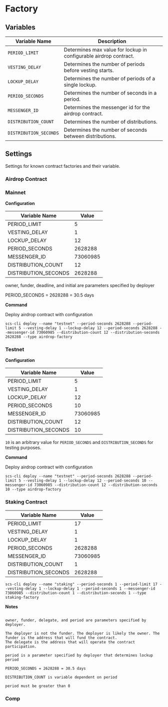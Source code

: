 # Factory

## Variables

| Variable Name          | Description                                                       |
| ---------------------- | ----------------------------------------------------------------- |
| `PERIOD_LIMIT`         | Determines max value for lockup in configurable airdrop contract. |
| `VESTING_DELAY`        | Determines the number of periods before vesting starts.           |
| `LOCKUP_DELAY`         | Determines the number of periods of a single lockup.              |
| `PERIOD_SECONDS`       | Determines the number of seconds in a period.                     |
| `MESSENGER_ID`         | Determines the messenger id for the airdrop contract.             |
| `DISTRIBUTION_COUNT`   | Determines the number of distributions.                           |
| `DISTRIBUTION_SECONDS` | Determines the number of seconds between distributions.           |

## Settings

Settings for known contract factories and their variable.

### Airdrop Contract

### Mainnet

**Configuration**

| Variable Name        | Value    |
| -------------------- | -------- |
| PERIOD_LIMIT         | 5        |
| VESTING_DELAY        | 1        |
| LOCKUP_DELAY         | 12       |
| PERIOD_SECONDS       | 2628288  |
| MESSENGER_ID         | 73060985 |
| DISTRIBUTION_COUNT   | 12       |
| DISTRIBUTION_SECONDS | 2628288  |

owner, funder, deadline, and initial are parameters specified by deployer

PERIOD_SECONDS = 2628288 = 30.5 days

**Command**

Deploy airdrop contract with configuration

```
scs-cli deploy --name "testnet" --period-seconds 2628288 --period-limit 5 --vesting-delay 1 --lockup-delay 12 --period-seconds 2628288 --messenger-id 73060985 --distribution-count 12 --distribution-seconds 2628288 --type airdrop-factory
```

### Testnet

**Configuration**

| Variable Name        | Value    |
| -------------------- | -------- |
| PERIOD_LIMIT         | 5        |
| VESTING_DELAY        | 1        |
| LOCKUP_DELAY         | 12       |
| PERIOD_SECONDS       | 10       |
| MESSENGER_ID         | 73060985 |
| DISTRIBUTION_COUNT   | 12       |
| DISTRIBUTION_SECONDS | 10       |

`10` is an arbitrary value for `PERIOD_SECONDS` and `DISTRIBUTION_SECONDS` for testing purposes.

**Command**

Deploy airdrop contract with configuration

```
scs-cli deploy --name "testnet" --period-seconds 2628288 --period-limit 5 --vesting-delay 1 --lockup-delay 12 --period-seconds 10 --messenger-id 73060985 --distribution-count 12 --distribution-seconds 10 --type airdrop-factory
```

### Staking Contract

| Variable Name        | Value    |
| -------------------- | -------- |
| PERIOD_LIMIT         | 17       |
| VESTING_DELAY        | 1        |
| LOCKUP_DELAY         | 1        |
| PERIOD_SECONDS       | 2628288  |
| MESSENGER_ID         | 73060985 |
| DISTRIBUTION_COUNT   | 1        |
| DISTRIBUTION_SECONDS | 2628288  |

```
scs-cli deploy --name "staking" --period-seconds 1 --period-limit 17 --vesting-delay 1 --lockup-delay 1 --period-seconds 1 --messenger-id 73060985 --distribution-count 1 --distribution-seconds 1 --type staking-factory
```

**Notes**

```

owner, funder, delegate, and period are parameters specified by deployer. 

The deployer is not the funder. The deployer is likely the owner. The funder is the address that will fund the contract.
The delegate is the address that will operate the contract participation.

period is a parameter specified by deployer that determines lockup period

PERIOD_SECONDS = 2628288 = 30.5 days

DISTRIBUTION_COUNT is variable dependent on period

period must be greater than 0
```

### Comp
